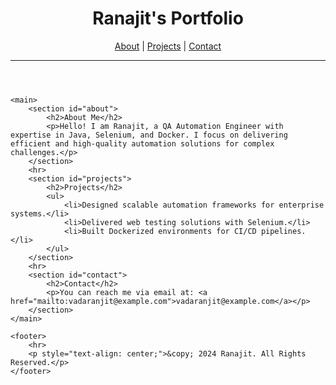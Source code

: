 <!DOCTYPE html>
<html lang="en">
<head>
    <meta charset="UTF-8">
    <meta name="viewport" content="width=device-width, initial-scale=1.0">
    <title>Ranajit's Portfolio</title>
</head>
<body>
    <header>
        <h1 style="text-align: center;">Ranajit's Portfolio</h1>
        <nav style="text-align: center;">
            <a href="#about">About</a> | 
            <a href="#projects">Projects</a> | 
            <a href="#contact">Contact</a>
        </nav>
        <hr>
    </header>

    <main>
        <section id="about">
            <h2>About Me</h2>
            <p>Hello! I am Ranajit, a QA Automation Engineer with expertise in Java, Selenium, and Docker. I focus on delivering efficient and high-quality automation solutions for complex challenges.</p>
        </section>
        <hr>
        <section id="projects">
            <h2>Projects</h2>
            <ul>
                <li>Designed scalable automation frameworks for enterprise systems.</li>
                <li>Delivered web testing solutions with Selenium.</li>
                <li>Built Dockerized environments for CI/CD pipelines.</li>
            </ul>
        </section>
        <hr>
        <section id="contact">
            <h2>Contact</h2>
            <p>You can reach me via email at: <a href="mailto:vadaranjit@example.com">vadaranjit@example.com</a></p>
        </section>
    </main>

    <footer>
        <hr>
        <p style="text-align: center;">&copy; 2024 Ranajit. All Rights Reserved.</p>
    </footer>
</body>
</html>
